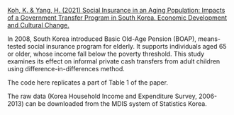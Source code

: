 [Koh, K. & Yang, H. (2021) Social Insurance in an Aging Population: Impacts of a Government Transfer Program in South Korea. Economic Development and Cultural Change.](https://www.journals.uchicago.edu/doi/abs/10.1086/705021)

In 2008, South Korea introduced Basic Old-Age Pension (BOAP), means-tested social insurance program for elderly. It supports individuals aged 65 or older, whose income fall below the poverty threshold. This study examines its effect on informal private cash transfers from adult children using difference-in-differences method.

The code here replicates a part of Table 1 of the paper.

The raw data (Korea Household Income and Expenditure Survey, 2006-2013) can be downloaded from the MDIS system of Statistics Korea.
